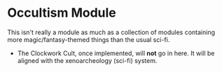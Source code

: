 # Occultism Module

This isn't really a module as much as a collection of modules containing more magic/fantasy-themed things than the usual sci-fi.

* The Clockwork Cult, once implemented, will **not** go in here. It will be aligned with the xenoarcheology (sci-fi) system.
